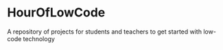 # HourOfLowCode
A repository of projects for students and teachers to get started with low-code technology
